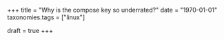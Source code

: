 +++
title = "Why is the compose key so underrated?"
date = "1970-01-01"
taxonomies.tags = ["linux"]

draft = true
+++

<!-- more -->

